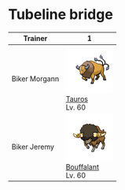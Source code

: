 # Tubeline bridge

| Trainer       | 1                                                                                    |
| ------------- | ------------------------------------------------------------------------------------ |
| Biker Morgann | ![tauros](../../img/pokemon/128.png) <br/>[Tauros](/pokemon/128) <br/>Lv. 60         |
| Biker Jeremy  | ![bouffalant](../../img/pokemon/626.png) <br/>[Bouffalant](/pokemon/626) <br/>Lv. 60 |
